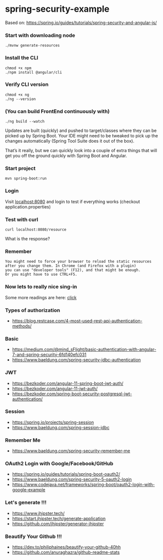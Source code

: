 # spring-security-example
Based on: https://spring.io/guides/tutorials/spring-security-and-angular-js/

### Start with downloading node
```shell
./mvnw generate-resources
```

### Install the CLI
```shell
chmod +x npm
./npm install @angular/cli
```

### Verify CLI version
```shell
chmod +x ng
./ng --version
```

### (You can build FrontEnd continuously with)

```shell
./ng build --watch
```

Updates are built (quickly) and pushed to target/classes where they can be picked up by Spring Boot. Your IDE might need
to be tweaked to pick up the changes automatically (Spring Tool Suite does it out of the box).

That’s it really, but we can quickly look into a couple of extra things that will get you off the ground quickly with
Spring Boot and Angular.

### Start project

```shell
mvn spring-boot:run
```

### Login

Visit [localhost:8080](http://localhost:8080) and login to test if everything works (checkout application.properties)

### Test with curl

```shell
curl localhost:8080/resource
```

What is the response?

### Remember

```
You might need to force your browser to reload the static resources 
after you change them. In Chrome (and Firefox with a plugin) 
you can use "developer tools" (F12), and that might be enough. 
Or you might have to use CTRL+F5.
```

### Now lets to really nice sing-in

Some more readings are here:
[click](https://spring.io/guides/tutorials/spring-security-and-angular-js/#_the_login_page_angular_js_and_spring_security_part_ii)

### Types of authorization

- https://blog.restcase.com/4-most-used-rest-api-authentication-methods/

### Basic

- https://medium.com/@mind_sFlight/basic-authentication-with-angular-7-and-spring-security-6fd140efc031
- https://www.baeldung.com/spring-security-jdbc-authentication

### JWT

- https://bezkoder.com/angular-11-spring-boot-jwt-auth/
- https://bezkoder.com/angular-11-jwt-auth/
- https://bezkoder.com/spring-boot-security-postgresql-jwt-authentication/

### Session

- https://spring.io/projects/spring-session
- https://www.baeldung.com/spring-session-jdbc

### Remember Me

- https://www.baeldung.com/spring-security-remember-me

### OAuth2 Login with Google/Facebook/GitHub

- https://spring.io/guides/tutorials/spring-boot-oauth2/
- https://www.baeldung.com/spring-security-5-oauth2-login
- https://www.codejava.net/frameworks/spring-boot/oauth2-login-with-google-example

### Let's generate !!!

- https://www.jhipster.tech/
- https://start.jhipster.tech/generate-application
- https://github.com/jhipster/generator-jhipster

### Beautify Your Github !!!

- https://dev.to/philiphaines/beautify-your-github-40hh
- https://github.com/anuraghazra/github-readme-stats

